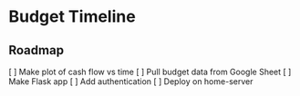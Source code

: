 # Budget Timeline

## Roadmap
[ ] Make plot of cash flow vs time
[ ] Pull budget data from Google Sheet
[ ] Make Flask app
    [ ] Add authentication
[ ] Deploy on home-server
